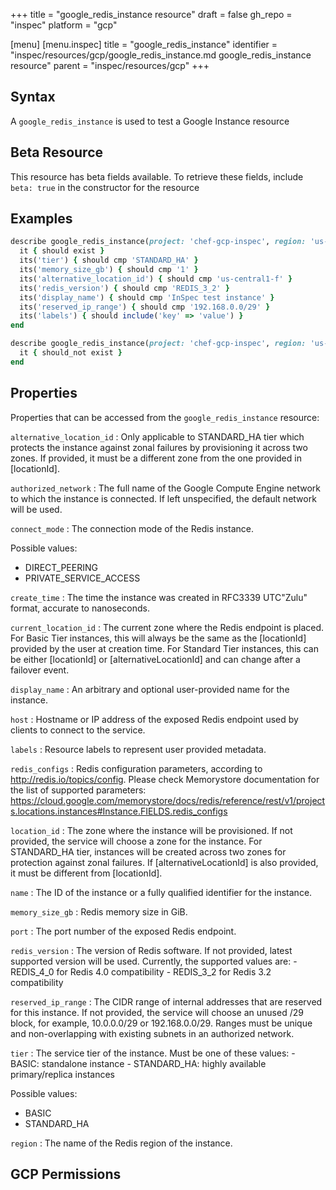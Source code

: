 +++
title = "google_redis_instance resource"
draft = false
gh_repo = "inspec"
platform = "gcp"

[menu]
  [menu.inspec]
    title = "google_redis_instance"
    identifier = "inspec/resources/gcp/google_redis_instance.md google_redis_instance resource"
    parent = "inspec/resources/gcp"
+++

## Syntax

A `google_redis_instance` is used to test a Google Instance resource

## Beta Resource

This resource has beta fields available. To retrieve these fields, include `beta: true` in the constructor for the resource

## Examples

```ruby
describe google_redis_instance(project: 'chef-gcp-inspec', region: 'us-central1', name: 'my-redis-cache') do
  it { should exist }
  its('tier') { should cmp 'STANDARD_HA' }
  its('memory_size_gb') { should cmp '1' }
  its('alternative_location_id') { should cmp 'us-central1-f' }
  its('redis_version') { should cmp 'REDIS_3_2' }
  its('display_name') { should cmp 'InSpec test instance' }
  its('reserved_ip_range') { should cmp '192.168.0.0/29' }
  its('labels') { should include('key' => 'value') }
end

describe google_redis_instance(project: 'chef-gcp-inspec', region: 'us-central1', name: 'nonexistent') do
  it { should_not exist }
end
```

## Properties

Properties that can be accessed from the `google_redis_instance` resource:

`alternative_location_id`
: Only applicable to STANDARD_HA tier which protects the instance against zonal failures by provisioning it across two zones. If provided, it must be a different zone from the one provided in [locationId].

`authorized_network`
: The full name of the Google Compute Engine network to which the instance is connected. If left unspecified, the default network will be used.

`connect_mode`
: The connection mode of the Redis instance.

  Possible values:

  - DIRECT_PEERING
  - PRIVATE_SERVICE_ACCESS


`create_time`
: The time the instance was created in RFC3339 UTC"Zulu" format, accurate to nanoseconds.

`current_location_id`
: The current zone where the Redis endpoint is placed. For Basic Tier instances, this will always be the same as the [locationId] provided by the user at creation time. For Standard Tier instances, this can be either [locationId] or [alternativeLocationId] and can change after a failover event.

`display_name`
: An arbitrary and optional user-provided name for the instance.

`host`
: Hostname or IP address of the exposed Redis endpoint used by clients to connect to the service.

`labels`
: Resource labels to represent user provided metadata.

`redis_configs`
: Redis configuration parameters, according to http://redis.io/topics/config. Please check Memorystore documentation for the list of supported parameters: https://cloud.google.com/memorystore/docs/redis/reference/rest/v1/projects.locations.instances#Instance.FIELDS.redis_configs

`location_id`
: The zone where the instance will be provisioned. If not provided, the service will choose a zone for the instance. For STANDARD_HA tier, instances will be created across two zones for protection against zonal failures. If [alternativeLocationId] is also provided, it must be different from [locationId].

`name`
: The ID of the instance or a fully qualified identifier for the instance.

`memory_size_gb`
: Redis memory size in GiB.

`port`
: The port number of the exposed Redis endpoint.

`redis_version`
: The version of Redis software. If not provided, latest supported version will be used. Currently, the supported values are: - REDIS_4_0 for Redis 4.0 compatibility - REDIS_3_2 for Redis 3.2 compatibility

`reserved_ip_range`
: The CIDR range of internal addresses that are reserved for this instance. If not provided, the service will choose an unused /29 block, for example, 10.0.0.0/29 or 192.168.0.0/29. Ranges must be unique and non-overlapping with existing subnets in an authorized network.

`tier`
: The service tier of the instance. Must be one of these values: - BASIC: standalone instance - STANDARD_HA: highly available primary/replica instances

  Possible values:

  - BASIC
  - STANDARD_HA


`region`
: The name of the Redis region of the instance.

## GCP Permissions
